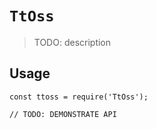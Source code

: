 # `TtOss`

> TODO: description

## Usage

```
const ttoss = require('TtOss');

// TODO: DEMONSTRATE API
```
